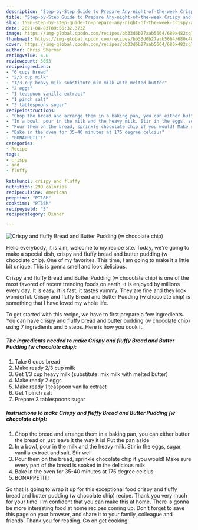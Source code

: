 ```yaml
---
description: "Step-by-Step Guide to Prepare Any-night-of-the-week Crispy and fluffy Bread and Butter Pudding (w chocolate chip)"
title: "Step-by-Step Guide to Prepare Any-night-of-the-week Crispy and fluffy Bread and Butter Pudding (w chocolate chip)"
slug: 1596-step-by-step-guide-to-prepare-any-night-of-the-week-crispy-and-fluffy-bread-and-butter-pudding-w-chocolate-chip
date: 2021-08-03T09:56:32.373Z
image: https://img-global.cpcdn.com/recipes/bb33d6b27aab5664/680x482cq70/crispy-and-fluffy-bread-and-butter-pudding-w-chocolate-chip-recipe-main-photo.jpg
thumbnail: https://img-global.cpcdn.com/recipes/bb33d6b27aab5664/680x482cq70/crispy-and-fluffy-bread-and-butter-pudding-w-chocolate-chip-recipe-main-photo.jpg
cover: https://img-global.cpcdn.com/recipes/bb33d6b27aab5664/680x482cq70/crispy-and-fluffy-bread-and-butter-pudding-w-chocolate-chip-recipe-main-photo.jpg
author: Chris Sherman
ratingvalue: 4.6
reviewcount: 5053
recipeingredient:
- "6 cups bread"
- "2/3 cup milk"
- "1/3 cup heavy milk substitute mix milk with melted butter"
- "2 eggs"
- "1 teaspoon vanilla extract"
- "1 pinch salt"
- "3 tablespoons sugar"
recipeinstructions:
- "Chop the bread and arrange them in a baking pan, you can either butter the bread or just leave it the way it is! Put the pan aside"
- "In a bowl, pour in the milk and the heavy milk. Stir in the eggs, sugar, vanilla extract and salt. Stir well"
- "Pour them on the bread, sprinkle chocolate chip if you would! Make sure every part of the bread is soaked in the delicious milk"
- "Bake in the oven for 35-40 minutes at 175 degree celcius"
- "BONAPPETIT!"
categories:
- Recipe
tags:
- crispy
- and
- fluffy

katakunci: crispy and fluffy 
nutrition: 299 calories
recipecuisine: American
preptime: "PT18M"
cooktime: "PT55M"
recipeyield: "3"
recipecategory: Dinner

---
```



![Crispy and fluffy Bread and Butter Pudding (w chocolate chip)](https://img-global.cpcdn.com/recipes/bb33d6b27aab5664/680x482cq70/crispy-and-fluffy-bread-and-butter-pudding-w-chocolate-chip-recipe-main-photo.jpg)

Hello everybody, it is Jim, welcome to my recipe site. Today, we're going to make a special dish, crispy and fluffy bread and butter pudding (w chocolate chip). One of my favorites. This time, I am going to make it a little bit unique. This is gonna smell and look delicious.

Crispy and fluffy Bread and Butter Pudding (w chocolate chip) is one of the most favored of recent trending foods on earth. It is enjoyed by millions every day. It is easy, it is fast, it tastes yummy. They are fine and they look wonderful. Crispy and fluffy Bread and Butter Pudding (w chocolate chip) is something that I have loved my whole life.




To get started with this recipe, we have to first prepare a few ingredients. You can have crispy and fluffy bread and butter pudding (w chocolate chip) using 7 ingredients and 5 steps. Here is how you cook it.

<!--inarticleads1-->

##### The ingredients needed to make Crispy and fluffy Bread and Butter Pudding (w chocolate chip):

1. Take 6 cups bread
1. Make ready 2/3 cup milk
1. Get 1/3 cup heavy milk (substitute: mix milk with melted butter)
1. Make ready 2 eggs
1. Make ready 1 teaspoon vanilla extract
1. Get 1 pinch salt
1. Prepare 3 tablespoons sugar




<!--inarticleads2-->

##### Instructions to make Crispy and fluffy Bread and Butter Pudding (w chocolate chip):

1. Chop the bread and arrange them in a baking pan, you can either butter the bread or just leave it the way it is! Put the pan aside
1. In a bowl, pour in the milk and the heavy milk. Stir in the eggs, sugar, vanilla extract and salt. Stir well
1. Pour them on the bread, sprinkle chocolate chip if you would! Make sure every part of the bread is soaked in the delicious milk
1. Bake in the oven for 35-40 minutes at 175 degree celcius
1. BONAPPETIT!




So that is going to wrap it up for this exceptional food crispy and fluffy bread and butter pudding (w chocolate chip) recipe. Thank you very much for your time. I'm confident that you can make this at home. There is gonna be more interesting food at home recipes coming up. Don't forget to save this page on your browser, and share it to your family, colleague and friends. Thank you for reading. Go on get cooking!
